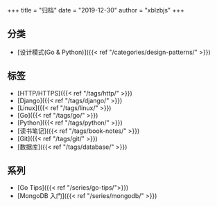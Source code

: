 +++
title = "归档"
date = "2019-12-30"
author = "xblzbjs"
+++

## 分类

- [设计模式(Go & Python)]({{< ref "/categories/design-patterns/" >}})

## 标签

- [HTTP/HTTPS]({{< ref "/tags/http/" >}})
- [Django]({{< ref "/tags/django/" >}})
- [Linux]({{< ref "/tags/linux/" >}})
- [Go]({{< ref "/tags/go/" >}})
- [Python]({{< ref "/tags/python/" >}})
- [读书笔记]({{< ref "/tags/book-notes/" >}})
- [Git]({{< ref "/tags/git/" >}})
- [数据库]({{< ref "/tags/database/" >}})

## 系列

- [Go Tips]({{< ref "/series/go-tips/">}})
- [MongoDB 入门]({{< ref "/series/mongodb/" >}})
